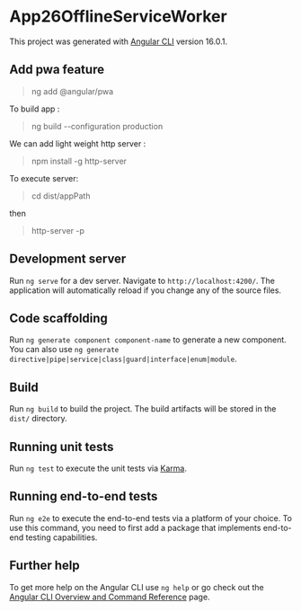 # App26OfflineServiceWorker

This project was generated with [Angular CLI](https://github.com/angular/angular-cli) version 16.0.1.

## Add pwa feature

> ng add @angular/pwa

To build app : 

>  ng build --configuration production

We can add light weight http server : 

>  npm install -g http-server

To execute server: 

> cd dist/appPath

then 

> http-server -p <portNumber>


## Development server

Run `ng serve` for a dev server. Navigate to `http://localhost:4200/`. The application will automatically reload if you change any of the source files.

## Code scaffolding

Run `ng generate component component-name` to generate a new component. You can also use `ng generate directive|pipe|service|class|guard|interface|enum|module`.

## Build

Run `ng build` to build the project. The build artifacts will be stored in the `dist/` directory.

## Running unit tests

Run `ng test` to execute the unit tests via [Karma](https://karma-runner.github.io).

## Running end-to-end tests

Run `ng e2e` to execute the end-to-end tests via a platform of your choice. To use this command, you need to first add a package that implements end-to-end testing capabilities.

## Further help

To get more help on the Angular CLI use `ng help` or go check out the [Angular CLI Overview and Command Reference](https://angular.io/cli) page.
